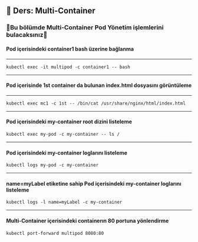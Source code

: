 ## 🧑 Ders: Multi-Container

### 📗Bu bölümde Multi-Container Pod Yönetim işlemlerini bulacaksınız📗

#### Pod içerisindeki container1 bash üzerine bağlanma
***
```
kubectl exec -it multipod -c container1 -- bash
```
***
#### Pod içerisinde 1st container da bulunan index.html dosyasını görüntüleme   
***
```
kubectl exec mc1 -c 1st -- /bin/cat /usr/share/nginx/html/index.html
```
***
#### Pod içerisindeki my-container root dizini listeleme
```
kubectl exec my-pod -c my-container -- ls / 
```
***
#### Pod içerisindeki my-container loglarını listeleme
```
kubectl logs my-pod -c my-container 
```
***
#### name=myLabel etiketine sahip Pod içerisindeki my-container loglarını listeleme
```
kubectl logs -l name=myLabel -c my-container 
```
***
#### Multi-Container içerisindeki containerın 80 portuna yönlendirme
```
kubectl port-forward multipod 8080:80
```
